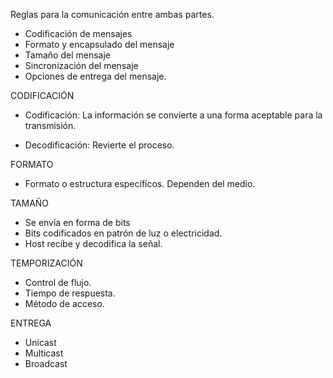 Reglas para la comunicación entre ambas partes.

+ Codificación de mensajes
+ Formato y encapsulado del mensaje
+ Tamaño del mensaje
+ Sincronización del mensaje
+ Opciones de entrega del mensaje.


CODIFICACIÓN
+ Codificación: La información se convierte a una forma aceptable para la transmisión.

+ Decodificación: Revierte el proceso.


FORMATO
+ Formato o estructura específicos. Dependen del medio.

TAMAÑO
+ Se envía en forma de bits
+ Bits codificados en patrón de luz o electricidad.
+ Host recibe y decodifica la señal.

TEMPORIZACIÓN
+ Control de flujo.
+ Tiempo de respuesta.
+ Método de acceso.

ENTREGA
+ Unicast
+ Multicast
+ Broadcast









